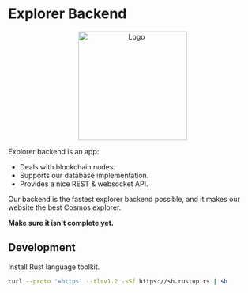 # Explorer Backend

<p align="center">
  <a href="/"><img src="https://external-content.duckduckgo.com/iu/?u=http%3A%2F%2Fupload.wikimedia.org%2Fwikipedia%2Fcommons%2Fthumb%2Fd%2Fd7%2FDesktop_computer_clipart_-_Yellow_theme.svg%2F640px-Desktop_computer_clipart_-_Yellow_theme.svg.png" alt="Logo" height=220>
  </a>
</p>


Explorer backend is an app:
- Deals with blockchain nodes.
- Supports our database implementation.
- Provides a nice REST & websocket API.

Our backend is the fastest explorer backend possible, and it makes our website the best Cosmos explorer.

**Make sure it isn't complete yet.**


## Development
Install Rust language toolkit.
```bash
curl --proto '=https' --tlsv1.2 -sSf https://sh.rustup.rs | sh
```
